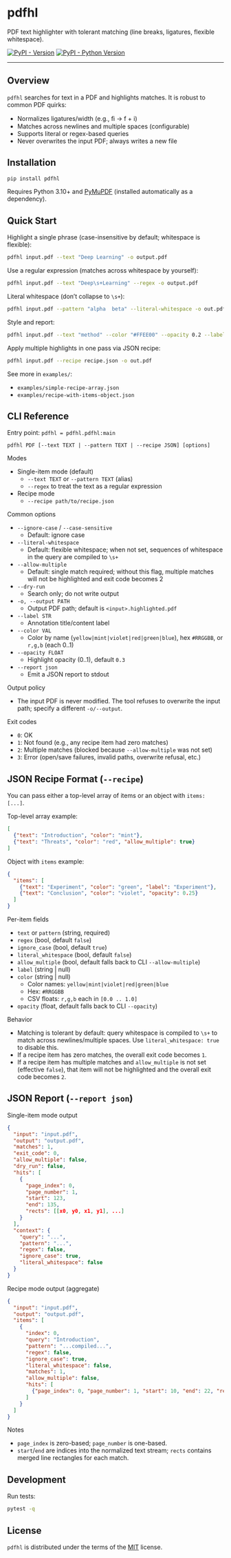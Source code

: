 # pdfhl

PDF text highlighter with tolerant matching (line breaks, ligatures, flexible whitespace).

[![PyPI - Version](https://img.shields.io/pypi/v/pdfhl.svg)](https://pypi.org/project/pdfhl)
[![PyPI - Python Version](https://img.shields.io/pypi/pyversions/pdfhl.svg)](https://pypi.org/project/pdfhl)

---

## Overview

`pdfhl` searches for text in a PDF and highlights matches. It is robust to common PDF quirks:
- Normalizes ligatures/width (e.g., ﬁ → f + i)
- Matches across newlines and multiple spaces (configurable)
- Supports literal or regex-based queries
- Never overwrites the input PDF; always writes a new file

## Installation

```bash
pip install pdfhl
```

Requires Python 3.10+ and [PyMuPDF](https://pypi.org/project/PyMuPDF/) (installed automatically as a dependency).

## Quick Start

Highlight a single phrase (case-insensitive by default; whitespace is flexible):

```bash
pdfhl input.pdf --text "Deep Learning" -o output.pdf
```

Use a regular expression (matches across whitespace by yourself):

```bash
pdfhl input.pdf --text "Deep\s+Learning" --regex -o output.pdf
```

Literal whitespace (don’t collapse to `\s+`):

```bash
pdfhl input.pdf --pattern "alpha  beta" --literal-whitespace -o out.pdf
```

Style and report:

```bash
pdfhl input.pdf --text "method" --color "#FFEE00" --opacity 0.2 --label "Method" --report json -o out.pdf
```

Apply multiple highlights in one pass via JSON recipe:

```bash
pdfhl input.pdf --recipe recipe.json -o out.pdf
```

See more in `examples/`:
- `examples/simple-recipe-array.json`
- `examples/recipe-with-items-object.json`

## CLI Reference

Entry point: `pdfhl = pdfhl.pdfhl:main`

```
pdfhl PDF [--text TEXT | --pattern TEXT | --recipe JSON] [options]
```

Modes
- Single-item mode (default)
  - `--text TEXT` or `--pattern TEXT` (alias)
  - `--regex` to treat the text as a regular expression
- Recipe mode
  - `--recipe path/to/recipe.json`

Common options
- `--ignore-case` / `--case-sensitive`
  - Default: ignore case
- `--literal-whitespace`
  - Default: flexible whitespace; when not set, sequences of whitespace in the query are compiled to `\s+`
- `--allow-multiple`
  - Default: single match required; without this flag, multiple matches will not be highlighted and exit code becomes 2
- `--dry-run`
  - Search only; do not write output
- `-o, --output PATH`
  - Output PDF path; default is `<input>.highlighted.pdf`
- `--label STR`
  - Annotation title/content label
- `--color VAL`
  - Color by name (`yellow|mint|violet|red|green|blue`), hex `#RRGGBB`, or `r,g,b` (each 0..1)
- `--opacity FLOAT`
  - Highlight opacity (0..1), default `0.3`
- `--report json`
  - Emit a JSON report to stdout

Output policy
- The input PDF is never modified. The tool refuses to overwrite the input path; specify a different `-o/--output`.

Exit codes
- `0`: OK
- `1`: Not found (e.g., any recipe item had zero matches)
- `2`: Multiple matches (blocked because `--allow-multiple` was not set)
- `3`: Error (open/save failures, invalid paths, overwrite refusal, etc.)

## JSON Recipe Format (`--recipe`)

You can pass either a top-level array of items or an object with `items: [...]`.

Top-level array example:

```json
[
  {"text": "Introduction", "color": "mint"},
  {"text": "Threats", "color": "red", "allow_multiple": true}
]
```

Object with `items` example:

```json
{
  "items": [
    {"text": "Experiment", "color": "green", "label": "Experiment"},
    {"text": "Conclusion", "color": "violet", "opacity": 0.25}
  ]
}
```

Per-item fields
- `text` or `pattern` (string, required)
- `regex` (bool, default `false`)
- `ignore_case` (bool, default `true`)
- `literal_whitespace` (bool, default `false`)
- `allow_multiple` (bool, default falls back to CLI `--allow-multiple`)
- `label` (string | null)
- `color` (string | null)
  - Color names: `yellow|mint|violet|red|green|blue`
  - Hex: `#RRGGBB`
  - CSV floats: `r,g,b` each in `[0.0 .. 1.0]`
- `opacity` (float, default falls back to CLI `--opacity`)

Behavior
- Matching is tolerant by default: query whitespace is compiled to `\s+` to match across newlines/multiple spaces. Use `literal_whitespace: true` to disable this.
- If a recipe item has zero matches, the overall exit code becomes `1`.
- If a recipe item has multiple matches and `allow_multiple` is not set (effective `false`), that item will not be highlighted and the overall exit code becomes `2`.

## JSON Report (`--report json`)

Single-item mode output

```json
{
  "input": "input.pdf",
  "output": "output.pdf",
  "matches": 1,
  "exit_code": 0,
  "allow_multiple": false,
  "dry_run": false,
  "hits": [
    {
      "page_index": 0,
      "page_number": 1,
      "start": 123,
      "end": 135,
      "rects": [[x0, y0, x1, y1], ...]
    }
  ],
  "context": {
    "query": "...",
    "pattern": "...",
    "regex": false,
    "ignore_case": true,
    "literal_whitespace": false
  }
}
```

Recipe mode output (aggregate)

```json
{
  "input": "input.pdf",
  "output": "output.pdf",
  "items": [
    {
      "index": 0,
      "query": "Introduction",
      "pattern": "...compiled...",
      "regex": false,
      "ignore_case": true,
      "literal_whitespace": false,
      "matches": 1,
      "allow_multiple": false,
      "hits": [
        {"page_index": 0, "page_number": 1, "start": 10, "end": 22, "rects": [[...]]}
      ]
    }
  ]
}
```

Notes
- `page_index` is zero-based; `page_number` is one-based.
- `start`/`end` are indices into the normalized text stream; `rects` contains merged line rectangles for each match.

## Development

Run tests:

```bash
pytest -q
```

## License

`pdfhl` is distributed under the terms of the [MIT](https://spdx.org/licenses/MIT.html) license.
